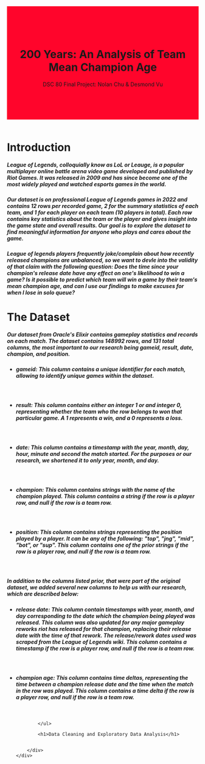 <!DOCTYPE html>
<html lang="en">
<head>
<meta charset="UTF-8">
<meta name="viewport" content="width=device-width, initial-scale=1">
<link rel="stylesheet" href="https://www.w3schools.com/w3css/4/w3.css">
<link rel="stylesheet" href="https://fonts.googleapis.com/css?family=Lato">
<link rel="stylesheet" href="https://fonts.googleapis.com/css?family=Montserrat">
<link rel="stylesheet" href="https://cdnjs.cloudflare.com/ajax/libs/font-awesome/4.7.0/css/font-awesome.min.css">

</head>
<body>


<!-- Header -->
<header class="w3-container w3-left" style="background-color:rgba(255,5,43,255); padding:70px 16px">
    <h1 class="w3-text-white w3-jumbo">200 Years: An Analysis of <span class="br"></span>  Team Mean Champion Age</h1>
    <p class="w3-text-white small w3-xlarge">DSC 80 Final Project: Nolan Chu & Desmond Vu</p>
    <a href="https://github.com/Nolancchu/DSC-80-Final-Project" class="fa fa-github w3-circle w3-black w3-hover-white w3-padding-large w3-xxlarge w3-margin-top" ></a>
</header>

<!-- First Grid -->
<div class="w3-row-padding w3-padding-80 w3-container">
    <div class="w3-content">
        <div class="w3-center w3-padding-32">
            <h1>Introduction</h1>
            <h5 class="w3-padding-16 w3-left-align">League of Legends, colloquially know as LoL or Leauge, is a popular multiplayer online battle arena video game developed and published by Riot Games. It was released in 2009 and has since become one of the most widely played and watched esports games in the world.</h5>
            <h5 class="w3-padding-16 w3-left-align">Our dataset is on professional League of Legends games in 2022 and contains 12 rows per recorded game, 2 for the summary statistics of each team, and 1 for each player on each team (10 players in total). Each row contains key statistics about the team or the player and gives insight into the game state and overall results. Our goal is to explore the dataset to find meaningful information for anyone who plays and cares about the game.</h5>
            <h5 class="w3-padding-16 w3-left-align">League of legends players frequently joke/complain about how recently released champions are unbalanced, so we want to devle into the validity of that claim with the following question: <b><em>Does the time since your champion's release date have any effect on one's likelihood to win a game?</em></b> Is it possible to predict which team will win a game by their team's mean champion age, and can I use our findings to make excuses for when I lose in solo queue?</h5>
            <h1>The Dataset</h1>
            <h5 class="w3-padding-16 w3-left-align">Our dataset from Oracle's Elixir contains gameplay statistics and records on each match. The dataset contains 148992 rows, and 131 total columns, the most important to our research being gameid, result, date, champion, and position.</h5>
            <ul class="w3-padding-16 w3-left-align">
                <li>
                    <h5><i>gameid:</i> This column contains a unique identifier for each match, allowing to identify unique games within the dataset.</h5>
                    <br>
                </li>
                <li>
                    <h5><i>result:</i> This column contains either an integer 1 or and integer 0, representing whether the team who the row belongs to won that particular game. A 1 represents a win, and a 0 represents a loss.</h5>
                    <br>
                </li>
                <li>
                    <h5><i>date:</i> This column contains a timestamp with the year, month, day, hour, minute and second the match started. For the purposes or our research, we shortened it to only year, month, and day.</h5>
                    <br>
                </li>
                <li>
                    <h5><i>champion:</i> This column contains strings with the name of the champion played. This column contains a string if the row is a player row, and null if the row is a team row.</h5>
                    <br>
                </li>
                <li>
                    <h5><i>position:</i> This column contains strings representing the position played by a player. It can be any of the following: "top", "jng", "mid", "bot", or "sup". This column contains one of the prior strings if the row is a player row, and null if the row is a team row.</h5>
                    <br>
                </li>
            </ul>
            <h5 class="w3-padding-16 w3-left-align">In addition to the columns listed prior, that were part of the original dataset, we added several new columns to help us with our research, which are described below:</h5>
            <ul class="w3-padding-16 w3-left-align">
                <li>
                    <h5><i>release date:</i> This column contain timestamps with year, month, and day corresponding to the date which the champion being played was released. This column was also updated for any major gameplay reworks riot has released for that champion, replacing their release date with the time of that rework. The release/rework dates used was scraped from the League of Legends wiki. This column contains a timestamp if the row is a player row, and null if the row is a team row.</h5>
                    <br>
                </li>
                <li>
                    <h5><i>champion age:</i> This column contains time deltas, representing the time between a champion release date and the time when the match in the row was played. This column contains a time delta if the row is a player row, and null if the row is a team row.</h5>
                    <br>
                </li>
              
            </ul>
        
            <h1>Data Cleaning and Exploratory Data Analysis</h1>
        

        </div>
    </div>
</div>


</body>
</html>
